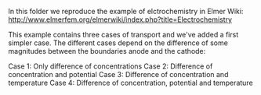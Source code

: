 In this folder we reproduce the example of elctrochemistry in Elmer Wiki:
http://www.elmerfem.org/elmerwiki/index.php?title=Electrochemistry

This example contains three cases of transport and we've added a first simpler case. 
The different cases depend on the difference of some magnitudes between the boundaries anode and the cathode:

Case 1: Only difference of concentrations
Case 2: Difference of concentration and potential
Case 3: Difference of concentration and temperature
Case 4: Difference of concentration, potential and temperature
